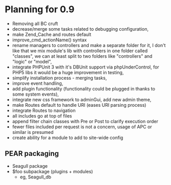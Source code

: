 <!-- Name: RFC/PlanningFor0.9 -->
<!-- Version: 7 -->
<!-- Last-Modified: 2008/08/13 07:22:13 -->
<!-- Author: demian -->

# Planning for 0.9

 * Removing all BC cruft
 * decrease/merge some tasks related to debugging configuration,
 * make Zend\_Cache and routes default
 * improve\_cmd\_actionName() syntax
 * rename managers to controllers and make a separate folder for it, I don't like that we mix module's lib with controllers in one folder called "classes", we can at least split to two folders like "controllers" and "logic" or "model",
 * integrate  PHPUnit 3 with it's DBUnit support via phpUnderControl, for PHP5 libs it would be a huge improvement in testing,
 * simplify installation process - merging tasks,
 * improve event handling,
 * add plugin functionality (functionality could be plugged in thanks to some system events),
 * integrate new css framework to adminGui, add new admin theme,
 * make Routes default to handle URI (eases URI parsing process)
 * integrate Routes to navigation
 * all includes go at top of files
 * append filter chain classes with Pre or Post to clarify execution order
 * fewer files included per request is not a concern, usage of APC or similar is presumed
 * create ability for a module to add to site-wide config

## PEAR packaging
 * Seagull package
 * $foo subpackage (plugins + modules)
   * eg, Seagull\_db